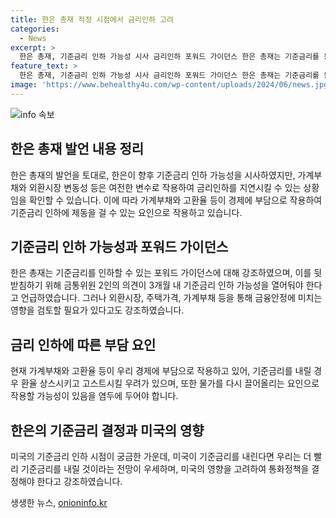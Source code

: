 ```yaml
---
title: 한은 총재 적정 시점에서 금리인하 고려
categories:
  - News
excerpt: >
  한은 총재, 기준금리 인하 가능성 시사 금리인하 포워드 가이던스 한은 총재는 기준금리를 동결한 뒤 가계부채와 외환시장을 언급하며 금리인하 변수로 지목했다. 금통위원 2명의 기준금리 인하 가능성도 언급하며 외환시장, 주택가격, 가계부채 등을 고려해 신중한 접근을 강조했다. 가계부채 증가와 외환시장 불안이 기준금리 인하를 어렵게 만들고 있다는 경제전문가들의 의견도 소개됐다. 미국의 기준금리 인하와의 관련성을 강조한 전문가들의 의견도 살펴볼 수 있다.
feature_text: >
  한은 총재, 기준금리 인하 가능성 시사 금리인하 포워드 가이던스 한은 총재는 기준금리를 동결한 뒤 가계부채와 외환시장을 언급하며 금리인하 변수로 지목했다. 금통위원 2명의 기준금리 인하 가능성도 언급하며 외환시장, 주택가격, 가계부채 등을 고려해 신중한 접근을 강조했다. 가계부채 증가와 외환시장 불안이 기준금리 인하를 어렵게 만들고 있다는 경제전문가들의 의견도 소개됐다. 미국의 기준금리 인하와의 관련성을 강조한 전문가들의 의견도 살펴볼 수 있다.
image: 'https://www.behealthy4u.com/wp-content/uploads/2024/06/news.jpg'
---
```


<p><img src="https://www.behealthy4u.com/wp-content/uploads/2024/06/news.jpg" alt="info 속보" /></p>

<h2 data-ke-size="size26">한은 총재 발언 내용 정리</h2>

<p data-ke-size="size16">한은 총재의 발언을 토대로, 한은이 향후 기준금리 인하 가능성을 시사하였지만, 가계부채와 외환시장 변동성 등은 여전한 변수로 작용하여 금리인하를 지연시킬 수 있는 상황임을 확인할 수 있습니다. 이에 따라 가계부채와 고환율 등이 경제에 부담으로 작용하여 기준금리 인하에 제동을 걸 수 있는 요인으로 작용하고 있습니다.</p>

<h2 data-ke-size="size26">기준금리 인하 가능성과 포워드 가이던스</h2>

<p data-ke-size="size16">한은 총재는 기준금리를 인하할 수 있는 포워드 가이던스에 대해 강조하였으며, 이를 뒷받침하기 위해 금통위원 2인의 의견이 3개월 내 기준금리 인하 가능성을 열어둬야 한다고 언급하였습니다. 그러나 외환시장, 주택가격, 가계부채 등을 통해 금융안정에 미치는 영향을 검토할 필요가 있다고도 강조하였습니다.</p>

<h2 data-ke-size="size26">금리 인하에 따른 부담 요인</h2>

<p data-ke-size="size16">현재 가계부채와 고환율 등이 우리 경제에 부담으로 작용하고 있어, 기준금리를 내릴 경우 환율 상스시키고 고스트시킬 우려가 있으며, 또한 물가를 다시 끌어올리는 요인으로 작용할 가능성이 있음을 염두에 두어야 합니다.</p>

<h2 data-ke-size="size26">한은의 기준금리 결정과 미국의 영향</h2>

<p data-ke-size="size16">미국의 기준금리 인하 시점이 궁금한 가운데, 미국이 기준금리를 내린다면 우리는 더 빨리 기준금리를 내릴 것이라는 전망이 우세하며, 미국의 영향을 고려하여 통화정책을 결정해야 한다고 강조하였습니다.</p>
생생한 뉴스, <a href="https://onioninfo.kr" rel="dofollow">onioninfo.kr</a>


